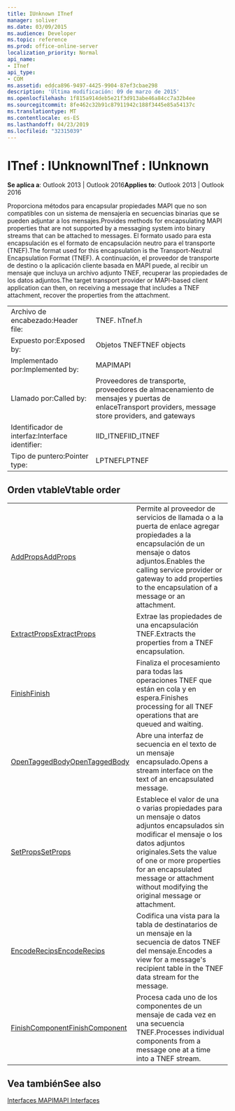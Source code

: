 ```yaml
---
title: IUnknown ITnef
manager: soliver
ms.date: 03/09/2015
ms.audience: Developer
ms.topic: reference
ms.prod: office-online-server
localization_priority: Normal
api_name:
- ITnef
api_type:
- COM
ms.assetid: eddca896-9497-4425-9904-87ef3cbae298
description: 'Última modificación: 09 de marzo de 2015'
ms.openlocfilehash: 1f815a914deb5e21f3d913abe46a84cc7a32b4ee
ms.sourcegitcommit: 8fe462c32b91c87911942c188f3445e85a54137c
ms.translationtype: MT
ms.contentlocale: es-ES
ms.lasthandoff: 04/23/2019
ms.locfileid: "32315039"
---
```

# <a name="itnef--iunknown"></a><span data-ttu-id="93df3-103">ITnef : IUnknown</span><span class="sxs-lookup"><span data-stu-id="93df3-103">ITnef : IUnknown</span></span>

  
  
<span data-ttu-id="93df3-104">**Se aplica a**: Outlook 2013 | Outlook 2016</span><span class="sxs-lookup"><span data-stu-id="93df3-104">**Applies to**: Outlook 2013 | Outlook 2016</span></span> 
  
<span data-ttu-id="93df3-105">Proporciona métodos para encapsular propiedades MAPI que no son compatibles con un sistema de mensajería en secuencias binarias que se pueden adjuntar a los mensajes.</span><span class="sxs-lookup"><span data-stu-id="93df3-105">Provides methods for encapsulating MAPI properties that are not supported by a messaging system into binary streams that can be attached to messages.</span></span> <span data-ttu-id="93df3-106">El formato usado para esta encapsulación es el formato de encapsulación neutro para el transporte (TNEF).</span><span class="sxs-lookup"><span data-stu-id="93df3-106">The format used for this encapsulation is the Transport-Neutral Encapsulation Format (TNEF).</span></span> <span data-ttu-id="93df3-107">A continuación, el proveedor de transporte de destino o la aplicación cliente basada en MAPI puede, al recibir un mensaje que incluya un archivo adjunto TNEF, recuperar las propiedades de los datos adjuntos.</span><span class="sxs-lookup"><span data-stu-id="93df3-107">The target transport provider or MAPI-based client application can then, on receiving a message that includes a TNEF attachment, recover the properties from the attachment.</span></span>
  
|||
|:-----|:-----|
|<span data-ttu-id="93df3-108">Archivo de encabezado:</span><span class="sxs-lookup"><span data-stu-id="93df3-108">Header file:</span></span>  <br/> |<span data-ttu-id="93df3-109">TNEF. h</span><span class="sxs-lookup"><span data-stu-id="93df3-109">Tnef.h</span></span>  <br/> |
|<span data-ttu-id="93df3-110">Expuesto por:</span><span class="sxs-lookup"><span data-stu-id="93df3-110">Exposed by:</span></span>  <br/> |<span data-ttu-id="93df3-111">Objetos TNEF</span><span class="sxs-lookup"><span data-stu-id="93df3-111">TNEF objects</span></span>  <br/> |
|<span data-ttu-id="93df3-112">Implementado por:</span><span class="sxs-lookup"><span data-stu-id="93df3-112">Implemented by:</span></span>  <br/> |<span data-ttu-id="93df3-113">MAPI</span><span class="sxs-lookup"><span data-stu-id="93df3-113">MAPI</span></span>  <br/> |
|<span data-ttu-id="93df3-114">Llamado por:</span><span class="sxs-lookup"><span data-stu-id="93df3-114">Called by:</span></span>  <br/> |<span data-ttu-id="93df3-115">Proveedores de transporte, proveedores de almacenamiento de mensajes y puertas de enlace</span><span class="sxs-lookup"><span data-stu-id="93df3-115">Transport providers, message store providers, and gateways</span></span>  <br/> |
|<span data-ttu-id="93df3-116">Identificador de interfaz:</span><span class="sxs-lookup"><span data-stu-id="93df3-116">Interface identifier:</span></span>  <br/> |<span data-ttu-id="93df3-117">IID_ITNEF</span><span class="sxs-lookup"><span data-stu-id="93df3-117">IID_ITNEF</span></span>  <br/> |
|<span data-ttu-id="93df3-118">Tipo de puntero:</span><span class="sxs-lookup"><span data-stu-id="93df3-118">Pointer type:</span></span>  <br/> |<span data-ttu-id="93df3-119">LPTNEF</span><span class="sxs-lookup"><span data-stu-id="93df3-119">LPTNEF</span></span>  <br/> |
   
## <a name="vtable-order"></a><span data-ttu-id="93df3-120">Orden vtable</span><span class="sxs-lookup"><span data-stu-id="93df3-120">Vtable order</span></span>

|||
|:-----|:-----|
|[<span data-ttu-id="93df3-121">AddProps</span><span class="sxs-lookup"><span data-stu-id="93df3-121">AddProps</span></span>](itnef-addprops.md) <br/> |<span data-ttu-id="93df3-122">Permite al proveedor de servicios de llamada o a la puerta de enlace agregar propiedades a la encapsulación de un mensaje o datos adjuntos.</span><span class="sxs-lookup"><span data-stu-id="93df3-122">Enables the calling service provider or gateway to add properties to the encapsulation of a message or an attachment.</span></span>  <br/> |
|[<span data-ttu-id="93df3-123">ExtractProps</span><span class="sxs-lookup"><span data-stu-id="93df3-123">ExtractProps</span></span>](itnef-extractprops.md) <br/> |<span data-ttu-id="93df3-124">Extrae las propiedades de una encapsulación TNEF.</span><span class="sxs-lookup"><span data-stu-id="93df3-124">Extracts the properties from a TNEF encapsulation.</span></span>  <br/> |
|[<span data-ttu-id="93df3-125">Finish</span><span class="sxs-lookup"><span data-stu-id="93df3-125">Finish</span></span>](itnef-finish.md) <br/> |<span data-ttu-id="93df3-126">Finaliza el procesamiento para todas las operaciones TNEF que están en cola y en espera.</span><span class="sxs-lookup"><span data-stu-id="93df3-126">Finishes processing for all TNEF operations that are queued and waiting.</span></span>  <br/> |
|[<span data-ttu-id="93df3-127">OpenTaggedBody</span><span class="sxs-lookup"><span data-stu-id="93df3-127">OpenTaggedBody</span></span>](itnef-opentaggedbody.md) <br/> |<span data-ttu-id="93df3-128">Abre una interfaz de secuencia en el texto de un mensaje encapsulado.</span><span class="sxs-lookup"><span data-stu-id="93df3-128">Opens a stream interface on the text of an encapsulated message.</span></span>  <br/> |
|[<span data-ttu-id="93df3-129">SetProps</span><span class="sxs-lookup"><span data-stu-id="93df3-129">SetProps</span></span>](itnef-setprops.md) <br/> |<span data-ttu-id="93df3-130">Establece el valor de una o varias propiedades para un mensaje o datos adjuntos encapsulados sin modificar el mensaje o los datos adjuntos originales.</span><span class="sxs-lookup"><span data-stu-id="93df3-130">Sets the value of one or more properties for an encapsulated message or attachment without modifying the original message or attachment.</span></span>  <br/> |
|[<span data-ttu-id="93df3-131">EncodeRecips</span><span class="sxs-lookup"><span data-stu-id="93df3-131">EncodeRecips</span></span>](itnef-encoderecips.md) <br/> |<span data-ttu-id="93df3-132">Codifica una vista para la tabla de destinatarios de un mensaje en la secuencia de datos TNEF del mensaje.</span><span class="sxs-lookup"><span data-stu-id="93df3-132">Encodes a view for a message's recipient table in the TNEF data stream for the message.</span></span>  <br/> |
|[<span data-ttu-id="93df3-133">FinishComponent</span><span class="sxs-lookup"><span data-stu-id="93df3-133">FinishComponent</span></span>](itnef-finishcomponent.md) <br/> |<span data-ttu-id="93df3-134">Procesa cada uno de los componentes de un mensaje de cada vez en una secuencia TNEF.</span><span class="sxs-lookup"><span data-stu-id="93df3-134">Processes individual components from a message one at a time into a TNEF stream.</span></span>  <br/> |
   
## <a name="see-also"></a><span data-ttu-id="93df3-135">Vea también</span><span class="sxs-lookup"><span data-stu-id="93df3-135">See also</span></span>



[<span data-ttu-id="93df3-136">Interfaces MAPI</span><span class="sxs-lookup"><span data-stu-id="93df3-136">MAPI Interfaces</span></span>](mapi-interfaces.md)

